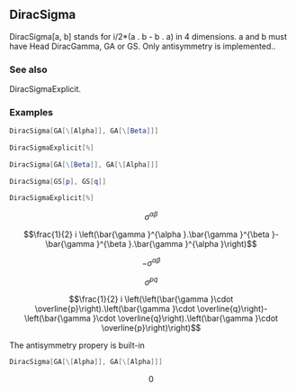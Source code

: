 ##  DiracSigma 

DiracSigma[a, b] stands for i/2*(a . b - b . a) in 4 dimensions. a and b must have Head DiracGamma, GA or GS. Only antisymmetry is implemented..

###  See also 

DiracSigmaExplicit.

###  Examples 

```mathematica
DiracSigma[GA[\[Alpha]], GA[\[Beta]]] 
 
DiracSigmaExplicit[%] 
 
DiracSigma[GA[\[Beta]], GA[\[Alpha]]] 
 
DiracSigma[GS[p], GS[q]] 
 
DiracSigmaExplicit[%]
```

$$\sigma ^{\alpha \beta }$$

$$\frac{1}{2} i \left(\bar{\gamma }^{\alpha }.\bar{\gamma }^{\beta }-\bar{\gamma }^{\beta }.\bar{\gamma }^{\alpha }\right)$$

$$-\sigma ^{\alpha \beta }$$

$$\sigma ^{pq}$$

$$\frac{1}{2} i \left(\left(\bar{\gamma }\cdot \overline{p}\right).\left(\bar{\gamma }\cdot \overline{q}\right)-\left(\bar{\gamma }\cdot \overline{q}\right).\left(\bar{\gamma }\cdot \overline{p}\right)\right)$$

The antisymmetry propery is built-in

```mathematica
DiracSigma[GA[\[Alpha]], GA[\[Alpha]]]
```

$$0$$
